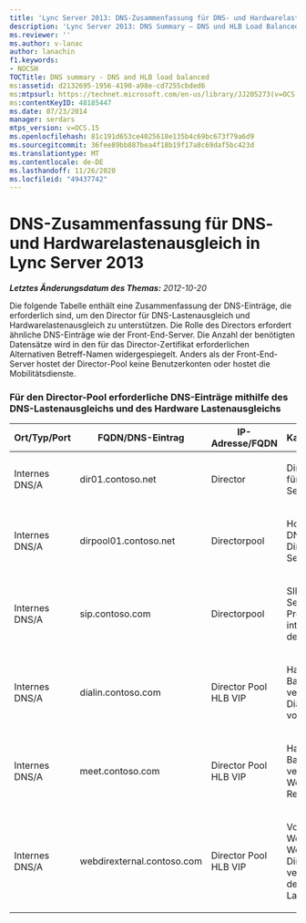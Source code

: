 ```yaml
---
title: 'Lync Server 2013: DNS-Zusammenfassung für DNS- und Hardwarelastenausgleich'
description: 'Lync Server 2013: DNS Summary – DNS und HLB Load Balanced.'
ms.reviewer: ''
ms.author: v-lanac
author: lanachin
f1.keywords:
- NOCSH
TOCTitle: DNS summary - DNS and HLB load balanced
ms:assetid: d2132695-1956-4190-a98e-cd7255cbded6
ms:mtpsurl: https://technet.microsoft.com/en-us/library/JJ205273(v=OCS.15)
ms:contentKeyID: 48185447
ms.date: 07/23/2014
manager: serdars
mtps_version: v=OCS.15
ms.openlocfilehash: 81c191d653ce4025618e135b4c69bc673f79a6d9
ms.sourcegitcommit: 36fee89bb887bea4f18b19f17a8c69daf5bc423d
ms.translationtype: MT
ms.contentlocale: de-DE
ms.lasthandoff: 11/26/2020
ms.locfileid: "49437742"
---
```

# <a name="dns-summary---dns-and-hlb-load-balanced-in-lync-server-2013"></a>DNS-Zusammenfassung für DNS- und Hardwarelastenausgleich in Lync Server 2013

<div data-xmlns="http://www.w3.org/1999/xhtml">

<div class="topic" data-xmlns="http://www.w3.org/1999/xhtml" data-msxsl="urn:schemas-microsoft-com:xslt" data-cs="https://msdn.microsoft.com/">

<div data-asp="https://msdn2.microsoft.com/asp">



</div>

<div id="mainSection">

<div id="mainBody">

<span> </span>

_**Letztes Änderungsdatum des Themas:** 2012-10-20_

Die folgende Tabelle enthält eine Zusammenfassung der DNS-Einträge, die erforderlich sind, um den Director für DNS-Lastenausgleich und Hardwarelastenausgleich zu unterstützen. Die Rolle des Directors erfordert ähnliche DNS-Einträge wie der Front-End-Server. Die Anzahl der benötigten Datensätze wird in den für das Director-Zertifikat erforderlichen Alternativen Betreff-Namen widergespiegelt. Anders als der Front-End-Server hostet der Director-Pool keine Benutzerkonten oder hostet die Mobilitätsdienste.

### <a name="dns-records-required-for-the-director-pool-using-dns-load-balancing-and-hardware-load-balancer"></a>Für den Director-Pool erforderliche DNS-Einträge mithilfe des DNS-Lastenausgleichs und des Hardware Lastenausgleichs

<table>
<colgroup>
<col style="width: 25%" />
<col style="width: 25%" />
<col style="width: 25%" />
<col style="width: 25%" />
</colgroup>
<thead>
<tr class="header">
<th>Ort/Typ/Port</th>
<th>FQDN/DNS-Eintrag</th>
<th>IP-Adresse/FQDN</th>
<th>Karten/Kommentare</th>
</tr>
</thead>
<tbody>
<tr class="odd">
<td><p>Internes DNS/A</p></td>
<td><p>dir01.contoso.net</p></td>
<td><p>Director</p></td>
<td><p>Director-Hosteintrag für Replikation und Server-zu-Server</p></td>
</tr>
<tr class="even">
<td><p>Internes DNS/A</p></td>
<td><p>dirpool01.contoso.net</p></td>
<td><p>Directorpool</p></td>
<td><p>Host-Eintrag für den DNS Load Balancing Director-Pool für Server-zu-Server</p></td>
</tr>
<tr class="odd">
<td><p>Internes DNS/A</p></td>
<td><p>sip.contoso.com</p></td>
<td><p>Directorpool</p></td>
<td><p>SIP (Inbound Session Initiation Protocol) von der internen Schnittstelle des Edge-Servers</p></td>
</tr>
<tr class="even">
<td><p>Internes DNS/A</p></td>
<td><p>dialin.contoso.com</p></td>
<td><p>Director Pool HLB VIP</p></td>
<td><p>Hardware Load Balanced veröffentlichte Dialin-Webdienste vom Reverse-Proxy</p></td>
</tr>
<tr class="odd">
<td><p>Internes DNS/A</p></td>
<td><p>meet.contoso.com</p></td>
<td><p>Director Pool HLB VIP</p></td>
<td><p>Hardware Load Balanced veröffentlicht Meet Web Services from Reverse Proxy</p></td>
</tr>
<tr class="even">
<td><p>Internes DNS/A</p></td>
<td><p>webdirexternal.contoso.com</p></td>
<td><p>Director Pool HLB VIP</p></td>
<td><p>Vom Reverse Proxy Web-Ticket externe Webdienste für den Director-Pool veröffentlichte und definierte Hardware Lastenausgleich</p></td>
</tr>
</tbody>
</table>


</div>

<span> </span>

</div>

</div>

</div>

